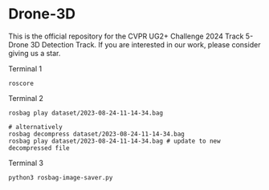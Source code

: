 # Drone-3D
This is the official repository for the CVPR UG2+ Challenge 2024 Track 5- Drone 3D Detection Track. If you are interested in our work, please consider giving us a star.

Terminal 1
```
roscore
```
Terminal 2
```
rosbag play dataset/2023-08-24-11-14-34.bag

# alternatively
rosbag decompress dataset/2023-08-24-11-14-34.bag
rosbag play dataset/2023-08-24-11-14-34.bag # update to new decompressed file
```
Terminal 3
```
python3 rosbag-image-saver.py
```
